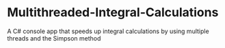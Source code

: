 # Multithreaded-Integral-Calculations
A C# console app that speeds up integral calculations by using multiple threads and the Simpson method
